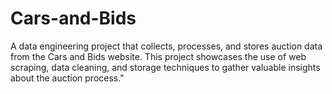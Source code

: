 # Cars-and-Bids
A data engineering project that collects, processes, and stores auction data from the Cars and Bids website. This project showcases the use of web scraping, data cleaning, and storage techniques to gather valuable insights about the auction process."
